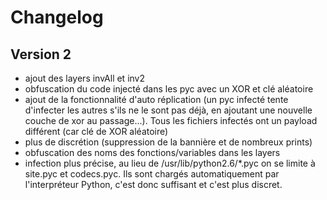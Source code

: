 Changelog
=========

Version 2
---------
* ajout des layers invAll et inv2
* obfuscation du code injecté dans les pyc avec un XOR et clé aléatoire
* ajout de la fonctionnalité d'auto réplication (un pyc infecté tente d'infecter les autres s'ils ne le sont pas déjà, en ajoutant une nouvelle couche de xor au passage...). Tous les fichiers infectés ont un payload différent (car clé de XOR aléatoire)
* plus de discrétion (suppression de la bannière et de nombreux prints)
* obfuscation des noms des fonctions/variables dans les layers
* infection plus précise, au lieu de /usr/lib/python2.6/*.pyc on se limite à site.pyc et codecs.pyc. Ils sont chargés automatiquement par l'interpréteur Python, c'est donc suffisant et c'est plus discret.
